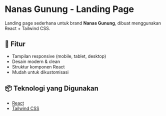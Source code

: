 # Nanas Gunung - Landing Page

Landing page sederhana untuk brand **Nanas Gunung**, dibuat menggunakan React + Tailwind CSS.

## 🚀 Fitur

- Tampilan responsive (mobile, tablet, desktop)
- Desain modern & clean
- Struktur komponen React
- Mudah untuk dikustomisasi

## 📦 Teknologi yang Digunakan

- [React](https://react.dev/)
- [Tailwind CSS](https://tailwindcss.com/)

